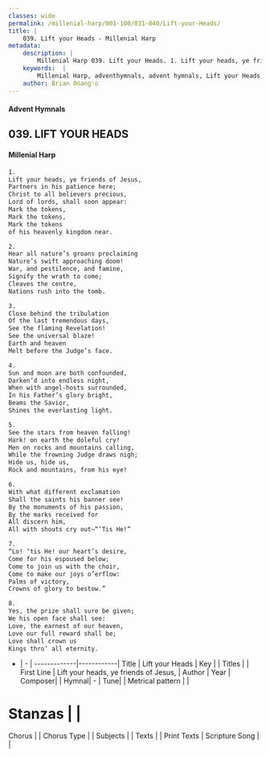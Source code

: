 ```yaml
---
classes: wide
permalink: /millenial-harp/001-100/031-040/Lift-your-Heads/
title: |
    039. Lift your Heads - Millenial Harp
metadata:
    description: |
        Millenial Harp 039. Lift your Heads. 1. Lift your heads, ye friends of Jesus, Partners in his patience here; Christ to all believers precious, Lord of lords, shall soon appear: Mark the tokens, Mark the tokens, Mark the tokens of his heavenly kingdom near.
    keywords:  |
        Millenial Harp, adventhymnals, advent hymnals, Lift your Heads, Lift your heads, ye friends of Jesus, . 
    author: Brian Onang'o
---
```

#### Advent Hymnals
## 039. LIFT YOUR HEADS
####  Millenial Harp
```txt
1. 
Lift your heads, ye friends of Jesus, 
Partners in his patience here; 
Christ to all believers precious, 
Lord of lords, shall soon appear: 
Mark the tokens, 
Mark the tokens, 
Mark the tokens 
of his heavenly kingdom near.

2. 
Hear all nature’s groans proclaiming 
Nature’s swift approaching doom! 
War, and pestilence, and famine, 
Signify the wrath to come; 
Cleaves the centre, 
Nations rush into the tomb.

3. 
Close behind the tribulation 
Of the last tremendous days, 
See the flaming Revelation! 
See the universal blaze! 
Earth and heaven 
Melt before the Judge’s face.

4. 
Sun and moon are both confounded, 
Darken’d into endless night, 
When with angel-hosts surrounded, 
In his Father’s glory bright, 
Beams the Savior, 
Shines the everlasting light.

5. 
See the stars from heaven falling! 
Hark! on earth the doleful cry! 
Men on rocks and mountains calling, 
While the frowning Judge draws nigh; 
Hide us, hide us, 
Rock and mountains, from his eye!

6. 
With what different exclamation 
Shall the saints his banner see! 
By the monuments of his passion, 
By the marks received for  
All discern him, 
All with shouts cry out—“‘Tis He!”

7. 
“Lo! ‘tis He! our heart’s desire, 
Come for his espoused below; 
Come to join us with the choir, 
Come to make our joys o’erflow: 
Palms of victory, 
Crowns of glory to bestow.”

8. 
Yes, the prize shall sure be given; 
We his open face shall see: 
Love, the earnest of our heaven, 
Love our full reward shall be; 
Love shall crown us 
Kings thro’ all eternity.
```
- |   -  |
-------------|------------|
Title | Lift your Heads |
Key |  |
Titles |  |
First Line | Lift your heads, ye friends of Jesus,  |
Author | 
Year | 
Composer|  |
Hymnal|  - |
Tune|  |
Metrical pattern | |
# Stanzas |  |
Chorus |  |
Chorus Type |  |
Subjects |  |
Texts |  |
Print Texts | 
Scripture Song |  |
    
